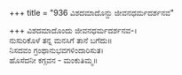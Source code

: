 +++
title = "936 ವಿಶದಮಾದೊನ್ದು ಜೀವನಧರ್ಮದರ್ಶನವ"

+++
ವಿಶದಮಾದೊಂದು ಜೀವನಧರ್ಮದರ್ಶನವ-।  
ನುಸುರಿಕೊಳೆ ತನ್ನ ಮನಸಿಗೆ ತಾನೆ ಬಗೆದು॥  
ನಿಸದವಂ ಗ್ರಂಥಾನುಭವಗಳಿಂದಾರಿಸುತ।  
ಹೊಸೆದನೀ ಕಗ್ಗವನ - ಮಂಕುತಿಮ್ಮ॥  
